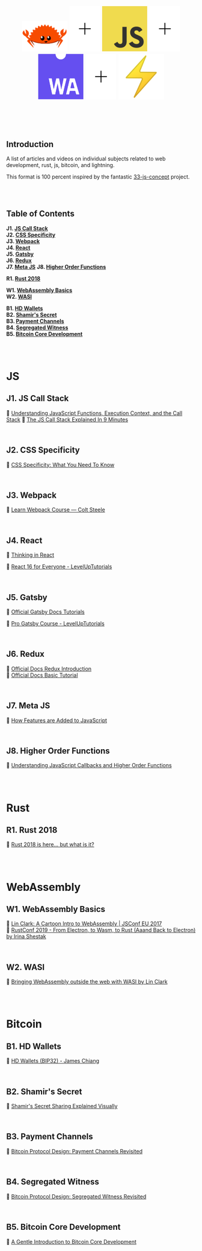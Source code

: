 <h1 align="center" >
  <br/><br/>
    <img src="./img/ferris.png" alt="Ferris, Rust's mascot" width=120">
    <span style="width: 1rem;"></span>
    <img src="./img/plus-sign.png" alt="plus sign" width=80;>
    <span style="width: 1rem;"></span>
    <img src="./img/js.jpg" alt="JS logo" width=120">
    <span style="width: 1rem;"></span>
    <img src="./img/plus-sign.png" alt="plus sign" width=80;>
    <span style="width: 1rem;"></span>
    <img src="./img/webassembly.png" alt="WebAssembly logo" width=120">
    <img src="./img/plus-sign.png" alt="plus sign" width=80;>
    <span style="width: 1rem;"></span>
    <img src="./img/thunderbolt.png" alt="Lightning bolt" width=120">
  <br/><br/>
</h1>

<br/>

## Introduction

A list of articles and videos on individual subjects related to web development, rust, js, bitcoin, and lightning.

This format is 100 percent inspired by the fantastic [33-js-concept](https://github.com/leonardomso/33-js-concepts) project.

<br/><br/>

## Table of Contents

**J1. [JS Call Stack](#j1-js-call-stack)**  
**J2. [CSS Specificity](#j2-css-specificity)**  
**J3. [Webpack](#j3-webpack)**  
**J4. [React](#j4-react)**  
**J5. [Gatsby](#j5-gatsby)**  
**J6. [Redux](#j6-redux)**  
**J7. [Meta JS](#j7-meta-js)**
**J8. [Higher Order Functions](#j8-higher-order-functions)**

**R1. [Rust 2018](#r1-rust-2018)**

**W1. [WebAssembly Basics](#w1-webassembly-basics)**  
**W2. [WASI](#w2-wasi)**

**B1. [HD Wallets](#b1-hd-wallets)**  
**B2. [Shamir's Secret](#b2-shamirs-secret)**  
**B3. [Payment Channels](#b3-payment-channels)**  
**B4. [Segregated Witness](#b4-segregated-witness)**  
**B5. [Bitcoin Core Development](#12-bitcoin-core-development)**

<br/><br/>

# JS

## J1. JS Call Stack

📼 [Understanding JavaScript Functions, Execution Context, and the Call Stack](https://www.youtube.com/playlist?list=PLWrQZnG8l0E4kd1T_nyuVoxQUaYEWFgcD)
📼 [The JS Call Stack Explained In 9 Minutes](https://www.youtube.com/watch?v=W8AeMrVtFLY)

<br/>

## J2. CSS Specificity

📼 [CSS Specificity: What You Need To Know](https://www.youtube.com/watch?v=5Jpu2YrqzN0)

<br/>

## J3. Webpack

📖 [Learn Webpack Course — Colt Steele](https://www.youtube.com/playlist?list=PLblA84xge2_zwxh3XJqy6UVxS60YdusY8)

<br/>

## J4. React

📖 [Thinking in React](https://reactjs.org/docs/thinking-in-react.html)

📼 [React 16 for Everyone - LevelUpTutorials](https://www.leveluptutorials.com/tutorials/react-16-for-everyone)

<br/>

## J5. Gatsby

📖 [Official Gatsby Docs Tutorials](https://www.gatsbyjs.org/tutorial/)

📼 [Pro Gatsby Course - LevelUpTutorials](https://www.leveluptutorials.com/tutorials/pro-gatsby-2)

<br/>

## J6. Redux

📖 [Official Docs Redux Introduction](https://redux.js.org/introduction/getting-started)  
📖 [Official Docs Basic Tutorial](https://redux.js.org/basics/basic-tutorial)

<br/>

## J7. Meta JS

📼 [How Features are Added to JavaScript](https://www.youtube.com/watch?v=uBzjdTiCSNk)

<br/>

## J8. Higher Order Functions

📼 [Understanding JavaScript Callbacks and Higher Order Functions](https://www.youtube.com/playlist?list=PLWrQZnG8l0E5xUUZQ6d6fWQ0hRECcsy-H)

<br/><br/>

# Rust

## R1. Rust 2018

📖 [Rust 2018 is here… but what is it?](https://hacks.mozilla.org/2018/12/rust-2018-is-here/)

<br/><br/>

# WebAssembly

## W1. WebAssembly Basics

📼 [Lin Clark: A Cartoon Intro to WebAssembly | JSConf EU 2017](https://www.youtube.com/watch?v=HktWin_LPf4)  
📼 [RustConf 2019 - From Electron, to Wasm, to Rust (Aaand Back to Electron) by Irina Shestak](https://www.youtube.com/watch?v=lLzFJenzBng)

<br/>

## W2. WASI

📼 [Bringing WebAssembly outside the web with WASI by Lin Clark](https://www.youtube.com/watch?v=fh9WXPu0hw8)

<br/><br/>

# Bitcoin

## B1. HD Wallets

📼 [HD Wallets (BIP32) - James Chiang](https://www.youtube.com/watch?v=OVvue2dXkJo)

<br/>

## B2. Shamir's Secret

📼 [Shamir's Secret Sharing Explained Visually](https://www.youtube.com/watch?v=iFY5SyY3IMQ)

<br/>

## B3. Payment Channels

📼 [Bitcoin Protocol Design: Payment Channels Revisited](https://www.youtube.com/watch?v=4SdBa8ZOfqg)

<br/>

## B4. Segregated Witness

📼 [Bitcoin Protocol Design: Segregated Witness Revisited](https://www.youtube.com/watch?v=AjBpIkfB-ac&list=PL_QZQgxqMztCQgHwgRh0aHE3jefM5uWE2&index=2)

<br/>

## B5. Bitcoin Core Development

📖 [A Gentle Introduction to Bitcoin Core Development](https://bitcointechtalk.com/a-gentle-introduction-to-bitcoin-core-development-fdc95eaee6b8)
